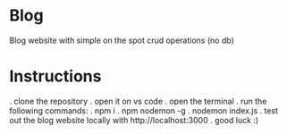 # Blog
 Blog website with simple on the spot crud operations (no db)
# Instructions
 . clone the repository 
 . open it on vs code
 . open the terminal
 . run the following commands:
       . npm i
       . npm nodemon -g
       . nodemon index.js
 . test out the blog website locally with http://localhost:3000
 . good luck :)
